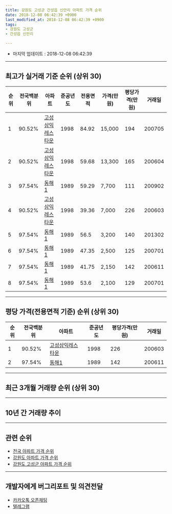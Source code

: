 ```yaml
---
title: 강원도 고성군 간성읍 신안리 아파트 가격 순위
date: 2018-12-08 06:42:39 +0900
last_modified_at: 2018-12-08 06:42:39 +0900
tags:
- 강원도 고성군
- 간성읍 신안리

---
```


* 마지막 업데이트 : 2018-12-08 06:42:39

---

## 최고가 실거래 기준 순위 (상위 30)


|순위|전국백분위|아파트|준공년도|전용면적|가격(만원)|평당가격(만원)|거래일|
|---|---|---|---|---|---|---|---|
|1|90.52%|[고성삼익레스타운](https://search.naver.com/search.naver?query=%EA%B0%95%EC%9B%90%EB%8F%84+%EA%B3%A0%EC%84%B1%EA%B5%B0+%EA%B0%84%EC%84%B1%EC%9D%8D+%EC%8B%A0%EC%95%88%EB%A6%AC+%EA%B3%A0%EC%84%B1%EC%82%BC%EC%9D%B5%EB%A0%88%EC%8A%A4%ED%83%80%EC%9A%B4)|1998|84.92|15,000|194|200705|
|2|90.52%|[고성삼익레스타운](https://search.naver.com/search.naver?query=%EA%B0%95%EC%9B%90%EB%8F%84+%EA%B3%A0%EC%84%B1%EA%B5%B0+%EA%B0%84%EC%84%B1%EC%9D%8D+%EC%8B%A0%EC%95%88%EB%A6%AC+%EA%B3%A0%EC%84%B1%EC%82%BC%EC%9D%B5%EB%A0%88%EC%8A%A4%ED%83%80%EC%9A%B4)|1998|59.68|13,300|165|200604|
|3|97.54%|[동해1](https://search.naver.com/search.naver?query=%EA%B0%95%EC%9B%90%EB%8F%84+%EA%B3%A0%EC%84%B1%EA%B5%B0+%EA%B0%84%EC%84%B1%EC%9D%8D+%EC%8B%A0%EC%95%88%EB%A6%AC+%EB%8F%99%ED%95%B41)|1989|59.29|7,700|111|200902|
|4|90.52%|[고성삼익레스타운](https://search.naver.com/search.naver?query=%EA%B0%95%EC%9B%90%EB%8F%84+%EA%B3%A0%EC%84%B1%EA%B5%B0+%EA%B0%84%EC%84%B1%EC%9D%8D+%EC%8B%A0%EC%95%88%EB%A6%AC+%EA%B3%A0%EC%84%B1%EC%82%BC%EC%9D%B5%EB%A0%88%EC%8A%A4%ED%83%80%EC%9A%B4)|1998|39.36|7,000|226|200603|
|5|97.54%|[동해1](https://search.naver.com/search.naver?query=%EA%B0%95%EC%9B%90%EB%8F%84+%EA%B3%A0%EC%84%B1%EA%B5%B0+%EA%B0%84%EC%84%B1%EC%9D%8D+%EC%8B%A0%EC%95%88%EB%A6%AC+%EB%8F%99%ED%95%B41)|1989|56.5|3,200|140|201302|
|6|97.54%|[동해1](https://search.naver.com/search.naver?query=%EA%B0%95%EC%9B%90%EB%8F%84+%EA%B3%A0%EC%84%B1%EA%B5%B0+%EA%B0%84%EC%84%B1%EC%9D%8D+%EC%8B%A0%EC%95%88%EB%A6%AC+%EB%8F%99%ED%95%B41)|1989|47.35|2,500|125|200701|
|7|97.54%|[동해1](https://search.naver.com/search.naver?query=%EA%B0%95%EC%9B%90%EB%8F%84+%EA%B3%A0%EC%84%B1%EA%B5%B0+%EA%B0%84%EC%84%B1%EC%9D%8D+%EC%8B%A0%EC%95%88%EB%A6%AC+%EB%8F%99%ED%95%B41)|1989|41.75|2,150|142|200611|
|8|97.54%|[동해1](https://search.naver.com/search.naver?query=%EA%B0%95%EC%9B%90%EB%8F%84+%EA%B3%A0%EC%84%B1%EA%B5%B0+%EA%B0%84%EC%84%B1%EC%9D%8D+%EC%8B%A0%EC%95%88%EB%A6%AC+%EB%8F%99%ED%95%B41)|1989|53.6|2,100|129|200701|


---

## 평당 가격(전용면적 기준) 순위 (상위 30)


|순위|전국백분위|아파트|준공년도|평당가격(만원)|거래일|
|---|---|---|---|---|---|
|1|90.52%|[고성삼익레스타운](https://search.naver.com/search.naver?query=%EA%B0%95%EC%9B%90%EB%8F%84+%EA%B3%A0%EC%84%B1%EA%B5%B0+%EA%B0%84%EC%84%B1%EC%9D%8D+%EC%8B%A0%EC%95%88%EB%A6%AC+%EA%B3%A0%EC%84%B1%EC%82%BC%EC%9D%B5%EB%A0%88%EC%8A%A4%ED%83%80%EC%9A%B4)|1998|226|200603|
|2|97.54%|[동해1](https://search.naver.com/search.naver?query=%EA%B0%95%EC%9B%90%EB%8F%84+%EA%B3%A0%EC%84%B1%EA%B5%B0+%EA%B0%84%EC%84%B1%EC%9D%8D+%EC%8B%A0%EC%95%88%EB%A6%AC+%EB%8F%99%ED%95%B41)|1989|142|200611|


---

## 최근 3개월 거래량 순위 (상위 30)


<div style="width:100%;">
    <canvas id="deal_count_ranking" height="250"></canvas>
</div>


<script>
new Chart(document.getElementById("deal_count_ranking"), {
    type: 'horizontalBar',
    data: {
        labels: ['고성삼익레스타운'],
        datasets: [{
            label: '실거래 수',
            data: [7],
            borderColor: "rgba(255, 0, 128, 1)",
            backgroundColor: "rgba(255, 0, 128, 0.5)",
            fill: false,
        }]
    },
    options: {
        responsive: true,
        title: {
            display: true,
            text: '최근 3개월 거래량 순위'
        },
        tooltips: {
            mode: 'index',
            intersect: false,
            callbacks: {
                title: function(tooltipItems, data) {
                    return "실거래 수:";
                },
                label: function(tooltipItem, data) {
                    return data.labels[tooltipItem.index] + ": " + tooltipItem.xLabel;
                }
            }
        },
        hover: {
            mode: 'nearest',
            intersect: true
        },
        scales: {
            xAxes: [{
                display: true,
                scaleLabel: {
                    display: true,
                    labelString: '실거래 수'
                },
                ticks: {
                    suggestedMin: 0,
                }
            }],
            yAxes: [{
                display: true,
                ticks: {
                    autoSkip: false,
                    callback: function(value, index, values) {
                        if (value.length > 15)
                            return value.substr(0, 13) + "...";
                        else
                            return value;
                    }
                },
                scaleLabel: {
                    display: false,
                }
            }]
        }
    }
});

</script>


---

## 10년 간 거래량 추이


<div style="width:100%;">
    <canvas id="deal_progress" height="250"></canvas>
</div>

<script>
new Chart(document.getElementById("deal_progress"), {
    type: 'line',
    data: {
        labels: ['200812','200901','200902','200903','200904','200905','200906','200907','200908','200909','200910','200911','200912','201001','201002','201003','201004','201005','201006','201007','201008','201009','201010','201011','201012','201101','201102','201103','201104','201105','201106','201107','201108','201109','201110','201111','201112','201201','201202','201203','201204','201205','201206','201207','201208','201209','201210','201211','201212','201301','201302','201303','201304','201305','201306','201307','201308','201309','201310','201311','201312','201401','201402','201403','201404','201405','201406','201407','201408','201409','201410','201411','201412','201501','201502','201503','201504','201505','201506','201507','201508','201509','201510','201511','201512','201601','201602','201603','201604','201605','201606','201607','201608','201609','201610','201611','201612','201701','201702','201703','201704','201705','201706','201707','201708','201709','201710','201711','201712','201801','201802','201803','201804','201805','201806','201807','201808','201809','201810','201811','201812'],
        datasets: [{
            label: '실거래 수',
            pointRadius: 1,
            data: [5, 4, 6, 4, 7, 5, 9, 3, 7, 4, 4, 8, 5, 6, 2, 7, 11, 5, 5, 5, 2, 8, 3, 5, 6, 7, 7, 5, 6, 10, 3, 12, 4, 4, 5, 5, 1, 2, 5, 7, 3, 3, 4, 4, 7, 4, 3, 5, 6, 3, 7, 7, 2, 10, 6, 2, 2, 0, 3, 2, 6, 2, 4, 7, 8, 2, 8, 4, 5, 1, 5, 3, 8, 9, 4, 7, 3, 4, 3, 2, 5, 3, 3, 3, 2, 2, 4, 4, 7, 6, 2, 2, 2, 4, 0, 3, 2, 4, 4, 7, 1, 2, 2, 5, 2, 3, 4, 4, 2, 8, 4, 2, 3, 5, 2, 3, 1, 4, 6, 1, 0],
            borderColor: "rgba(255, 201, 14, 1)",
            backgroundColor: "rgba(255, 201, 14, 0.5)",
            fill: true,
        }]
    },
    options: {
        responsive: true,
        title: {
            display: true,
            text: '10년간 거래량 추이'
        },
        tooltips: {
            mode: 'index',
            intersect: false,
        },
        hover: {
            mode: 'nearest',
            intersect: true
        },
        scales: {
            xAxes: [{
                display: true,
                scaleLabel: {
                    display: true,
                    labelString: '년/월'
                }
            }],
            yAxes: [{
                display: true,
                ticks: {
                    suggestedMin: 0,
                },
                scaleLabel: {
                    display: true,
                    labelString: '실거래 수'
                }
            }]
        }
    }
});

</script>


---

## 관련 순위

- [전국 아파트 가격 순위](https://inasie.github.io/apt-ranking/전국)
- [강원도 아파트 가격 순위](https://inasie.github.io/apt-ranking/강원도)
- [강원도 고성군 아파트 가격 순위](https://inasie.github.io/apt-ranking/강원도-고성군)


---

## 개발자에게 버그리포트 및 의견전달

- [카카오톡 오픈채팅](https://open.kakao.com/o/gLJUAP4)
- [텔레그램](https://t.me/inasie)

